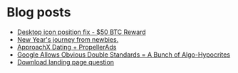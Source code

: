 # Blog posts
<!-- BLOG-POST-LIST:START -->
- [Desktop icon position fix - $50 BTC Reward](https://afflift.com/f/threads/desktop-icon-position-fix-50-btc-reward.10242/)
- [New Year&#39;s journey from newbies.](https://afflift.com/f/threads/new-years-journey-from-newbies.10193/)
- [ApproachX Dating + PropellerAds](https://afflift.com/f/threads/approachx-dating-propellerads.10218/)
- [Google Allows Obvious Double Standards = A Bunch of Algo-Hypocrites](https://afflift.com/f/threads/google-allows-obvious-double-standards-a-bunch-of-algo-hypocrites.10233/)
- [Download landing page question](https://afflift.com/f/threads/download-landing-page-question.10236/)
<!-- BLOG-POST-LIST:END -->
